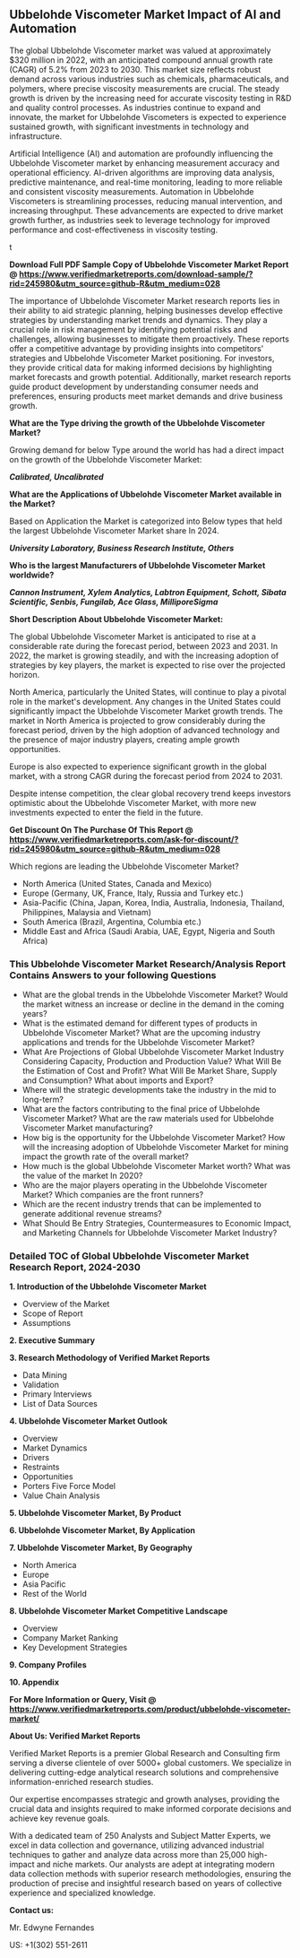 <h2>Ubbelohde Viscometer Market Impact of AI and Automation</h2><p>The global Ubbelohde Viscometer market was valued at approximately $320 million in 2022, with an anticipated compound annual growth rate (CAGR) of 5.2% from 2023 to 2030. This market size reflects robust demand across various industries such as chemicals, pharmaceuticals, and polymers, where precise viscosity measurements are crucial. The steady growth is driven by the increasing need for accurate viscosity testing in R&D and quality control processes. As industries continue to expand and innovate, the market for Ubbelohde Viscometers is expected to experience sustained growth, with significant investments in technology and infrastructure.</p><p>Artificial Intelligence (AI) and automation are profoundly influencing the Ubbelohde Viscometer market by enhancing measurement accuracy and operational efficiency. AI-driven algorithms are improving data analysis, predictive maintenance, and real-time monitoring, leading to more reliable and consistent viscosity measurements. Automation in Ubbelohde Viscometers is streamlining processes, reducing manual intervention, and increasing throughput. These advancements are expected to drive market growth further, as industries seek to leverage technology for improved performance and cost-effectiveness in viscosity testing.</p>t</p><p id="" class=""><strong>Download Full PDF Sample Copy of Ubbelohde Viscometer Market Report @ <a href="https://www.verifiedmarketreports.com/download-sample/?rid=245980&utm_source=github-R&utm_medium=028" target="_blank">https://www.verifiedmarketreports.com/download-sample/?rid=245980&utm_source=github-R&utm_medium=028</a></strong></p><p>The importance of&nbsp;Ubbelohde Viscometer Market research reports lies in their ability to aid strategic planning, helping businesses develop effective strategies by understanding market trends and dynamics. They play a crucial role in risk management by identifying potential risks and challenges, allowing businesses to mitigate them proactively. These reports offer a competitive advantage by providing insights into competitors' strategies and Ubbelohde Viscometer Market positioning. For investors, they provide critical data for making informed decisions by highlighting market forecasts and growth potential. Additionally, market research reports guide product development by understanding consumer needs and preferences, ensuring products meet market demands and drive business growth.</p><p><strong>What are the&nbsp;Type driving the growth of the Ubbelohde Viscometer Market?</strong></p><p id="" class="">Growing demand for below Type around the world has had a direct impact on the growth of the Ubbelohde Viscometer Market:</p><em><strong>Calibrated, Uncalibrated</strong></em></p><strong>What are the&nbsp;Applications&nbsp;of Ubbelohde Viscometer Market available in the Market?</strong></p><p id="" class="">Based on Application the Market is categorized into Below types that held the largest Ubbelohde Viscometer Market share In 2024.</p><em><strong>University Laboratory, Business Research Institute, Others</strong></em></p><strong>Who is the largest Manufacturers of Ubbelohde Viscometer Market worldwide?</strong></p><p><em><strong>Cannon Instrument, Xylem Analytics, Labtron Equipment, Schott, Sibata Scientific, Senbis, Fungilab, Ace Glass, MilliporeSigma</strong></em></p><p id="" class=""><strong>Short Description About Ubbelohde Viscometer Market:</strong></p><p>The global Ubbelohde Viscometer Market is anticipated to rise at a considerable rate during the forecast period, between 2023 and 2031. In 2022, the market is growing steadily, and with the increasing adoption of strategies by key players, the market is expected to rise over the projected horizon.</p><p>North America, particularly the United States, will continue to play a pivotal role in the market's development. Any changes in the United States could significantly impact the Ubbelohde Viscometer Market growth trends. The market in North America is projected to grow considerably during the forecast period, driven by the high adoption of advanced technology and the presence of major industry players, creating ample growth opportunities.</p><p>Europe is also expected to experience significant growth in the global market, with a strong CAGR during the forecast period from 2024 to 2031.</p><p>Despite intense competition, the clear global recovery trend keeps investors optimistic about the Ubbelohde Viscometer Market, with more new investments expected to enter the field in the future.</p><p id="" class=""><strong>Get Discount On The Purchase Of This Report @ <a href="https://www.verifiedmarketreports.com/ask-for-discount/?rid=245980&utm_source=github-R&utm_medium=028" target="_blank">https://www.verifiedmarketreports.com/ask-for-discount/?rid=245980&utm_source=github-R&utm_medium=028</a></strong></p>Which regions are leading the Ubbelohde Viscometer Market?</p><ul><li>North America (United States, Canada and Mexico)</li><li>Europe (Germany, UK, France, Italy, Russia and Turkey etc.)</li><li>Asia-Pacific (China, Japan, Korea, India, Australia, Indonesia, Thailand, Philippines, Malaysia and Vietnam)</li><li>South America (Brazil, Argentina, Columbia etc.)</li><li>Middle East and Africa (Saudi Arabia, UAE, Egypt, Nigeria and South Africa)</li></ul><h3 id="" class="">This Ubbelohde Viscometer Market Research/Analysis Report Contains Answers to your following Questions</h3><ul><li>What are the global trends in the Ubbelohde Viscometer Market? Would the market witness an increase or decline in the demand in the coming years?</li><li>What is the estimated demand for different types of products in Ubbelohde Viscometer Market? What are the upcoming industry applications and trends for the Ubbelohde Viscometer Market?</li><li>What Are Projections of Global Ubbelohde Viscometer Market Industry Considering Capacity, Production and Production Value? What Will Be the Estimation of Cost and Profit? What Will Be Market Share, Supply and Consumption? What about imports and Export?</li><li>Where will the strategic developments take the industry in the mid to long-term?</li><li>What are the factors contributing to the final price of Ubbelohde Viscometer Market? What are the raw materials used for Ubbelohde Viscometer Market manufacturing?</li><li>How big is the opportunity for the Ubbelohde Viscometer Market? How will the increasing adoption of Ubbelohde Viscometer Market for mining impact the growth rate of the overall market?</li><li>How much is the global Ubbelohde Viscometer Market worth? What was the value of the market In 2020?</li><li>Who are the major players operating in the Ubbelohde Viscometer Market? Which companies are the front runners?</li><li>Which are the recent industry trends that can be implemented to generate additional revenue streams?</li><li>What Should Be Entry Strategies, Countermeasures to Economic Impact, and Marketing Channels for Ubbelohde Viscometer Market Industry?</li></ul><h3 id="" class="">Detailed TOC of Global Ubbelohde Viscometer Market Research Report, 2024-2030</h3><p id="" class=""><strong>1. Introduction of the Ubbelohde Viscometer Market</strong></p><ul><li>Overview of the Market</li><li>Scope of Report</li><li>Assumptions</li></ul><p id="" class=""><strong>2. Executive Summary</strong></p><p id="" class=""><strong>3. Research Methodology of Verified Market Reports</strong></p><ul><li>Data Mining</li><li>Validation</li><li>Primary Interviews</li><li>List of Data Sources</li></ul><p id="" class=""><strong>4. Ubbelohde Viscometer Market Outlook</strong></p><ul><li>Overview</li><li>Market Dynamics</li><li>Drivers</li><li>Restraints</li><li>Opportunities</li><li>Porters Five Force Model</li><li>Value Chain Analysis</li></ul><p id="" class=""><strong>5. Ubbelohde Viscometer Market, By Product</strong></p><p id="" class=""><strong>6. Ubbelohde Viscometer Market, By Application</strong></p><p id="" class=""><strong>7. Ubbelohde Viscometer Market, By Geography</strong></p><ul><li>North America</li><li>Europe</li><li>Asia Pacific</li><li>Rest of the World</li></ul><p id="" class=""><strong>8. Ubbelohde Viscometer Market Competitive Landscape</strong></p><ul><li>Overview</li><li>Company Market Ranking</li><li>Key Development Strategies</li></ul><p id="" class=""><strong>9. Company Profiles</strong></p><p id="" class=""><strong>10. Appendix</strong></p><p id="" class=""><strong>For More Information or Query, Visit @ <a href="https://www.verifiedmarketreports.com/product/ubbelohde-viscometer-market/" target="_blank">https://www.verifiedmarketreports.com/product/ubbelohde-viscometer-market/</a></strong></p><p id="" class=""><strong>About Us: Verified Market Reports</strong></p><p id="" class="">Verified Market Reports is a premier Global Research and Consulting firm serving a diverse clientele of over 5000+ global customers. We specialize in delivering cutting-edge analytical research solutions and comprehensive information-enriched research studies.</p><p id="" class="">Our expertise encompasses strategic and growth analyses, providing the crucial data and insights required to make informed corporate decisions and achieve key revenue goals.</p><p id="" class="">With a dedicated team of 250 Analysts and Subject Matter Experts, we excel in data collection and governance, utilizing advanced industrial techniques to gather and analyze data across more than 25,000 high-impact and niche markets. Our analysts are adept at integrating modern data collection methods with superior research methodologies, ensuring the production of precise and insightful research based on years of collective experience and specialized knowledge.</p><p id="" class=""><strong>Contact us:</strong></p><p id="" class="">Mr. Edwyne Fernandes</p><p id="" class="">US: +1(302) 551-2611</p>